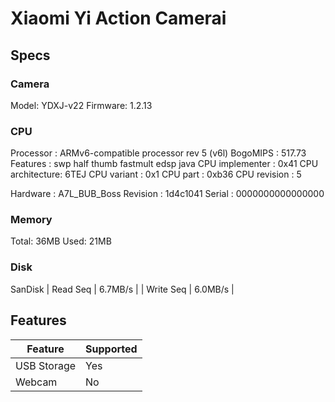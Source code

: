 # Xiaomi Yi Action Camerai

## Specs

### Camera
Model: YDXJ-v22
Firmware: 1.2.13 

### CPU
Processor       : ARMv6-compatible processor rev 5 (v6l)
BogoMIPS        : 517.73
Features        : swp half thumb fastmult edsp java 
CPU implementer : 0x41
CPU architecture: 6TEJ
CPU variant     : 0x1
CPU part        : 0xb36
CPU revision    : 5

Hardware        : A7L_BUB_Boss
Revision        : 1d4c1041
Serial          : 0000000000000000

### Memory
Total: 36MB
Used:  21MB

### Disk
SanDisk
| Read Seq  | 6.7MB/s |
| Write Seq | 6.0MB/s |

## Features
| Feature      | Supported |
|--------------|-----------|
| USB Storage  | Yes       |
| Webcam       | No        |
